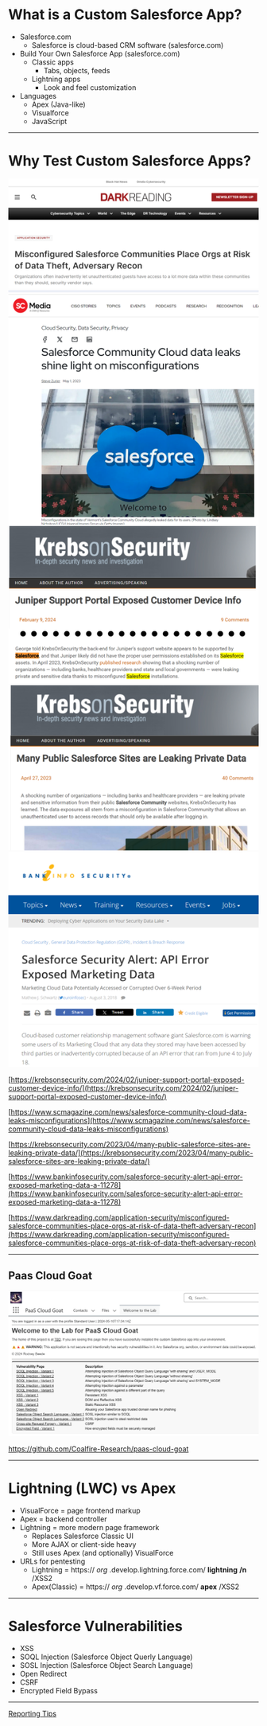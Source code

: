 # What is a Custom Salesforce App?

- Salesforce.com
  - Salesforce is cloud-based CRM software (salesforce.com)
- Build Your Own Salesforce App (salesforce.com)
  - Classic apps
    - Tabs, objects, feeds
  - Lightning apps
    - Look and feel customization
- Languages
  - Apex (Java-like)
  - Visualforce
  - JavaScript

---

# Why Test Custom Salesforce Apps?

![](img/why_salesforce_testing1.png)
![](img/why_salesforce_testing2.png)
![](img/why_salesforce_testing3.png)
![](img/why_salesforce_testing4.png)
![](img/why_salesforce_testing5.png)

[https://krebsonsecurity.com/2024/02/juniper-support-portal-exposed-customer-device-info/](https://krebsonsecurity.com/2024/02/juniper-support-portal-exposed-customer-device-info/)

[https://www.scmagazine.com/news/salesforce-community-cloud-data-leaks-misconfigurations](https://www.scmagazine.com/news/salesforce-community-cloud-data-leaks-misconfigurations)

[https://krebsonsecurity.com/2023/04/many-public-salesforce-sites-are-leaking-private-data/](https://krebsonsecurity.com/2023/04/many-public-salesforce-sites-are-leaking-private-data/)

[https://www.bankinfosecurity.com/salesforce-security-alert-api-error-exposed-marketing-data-a-11278](https://www.bankinfosecurity.com/salesforce-security-alert-api-error-exposed-marketing-data-a-11278)

[https://www.darkreading.com/application-security/misconfigured-salesforce-communities-place-orgs-at-risk-of-data-theft-adversary-recon](https://www.darkreading.com/application-security/misconfigured-salesforce-communities-place-orgs-at-risk-of-data-theft-adversary-recon)

---

## Paas Cloud Goat

![](img/paas_cloud_goat.png)

https://github.com/Coalfire-Research/paas-cloud-goat

---

# Lightning (LWC) vs Apex

- VisualForce = page frontend markup
- Apex = backend controller
- Lightning = more modern page framework
  - Replaces Salesforce Classic UI
  - More AJAX or client-side heavy
  - Still uses Apex (and optionally) VisualForce
- URLs for pentesting
  - Lightning = https:// _org_ .develop.lightning.force.com/ __lightning__  __/n__ /XSS2
  - Apex(Classic) = https:// _org_ .develop.vf.force.com/ __apex__ /XSS2

---

# Salesforce Vulnerabilities

- XSS
- SOQL Injection (Salesforce Object Querly Language)
- SOSL Injection (Salesforce Object Search Language)
- Open Redirect
- CSRF
- Encrypted Field Bypass

---

[Reporting Tips](reporting.md)

